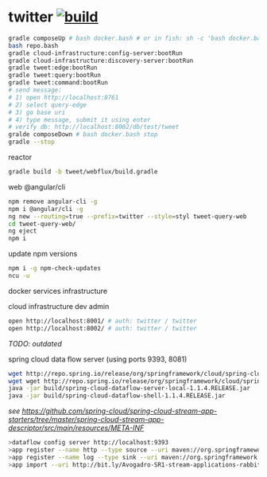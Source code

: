 twitter [![build](https://travis-ci.org/daggerok/twitter.svg?branch=master)](https://travis-ci.org/daggerok/twitter)
=======

```bash
gradle composeUp # bash docker.bash # or in fish: sh -c 'bash docker.bash stop'
bash repo.bash
gradle cloud-infrastructure:config-server:bootRun
gradle cloud-infrastructure:discovery-server:bootRun
gradle tweet:edge:bootRun
gradle tweet:query:bootRun
gradle tweet:command:bootRun
# send message:
# 1) open http://localhost:8761
# 2) select query-edge
# 3) go base uri
# 4) type message, submit it using enter
# verify db: http://localhost:8002/db/test/tweet
gralde composeDown # bash docker.bash stop
gradle --stop
```

reactor

```bash
gradle build -b tweet/webflux/build.gradle
```

web @angular/cli

```bash
npm remove angular-cli -g
npm i @angular/cli -g
ng new --routing=true --prefix=twitter --style=styl tweet-query-web
cd tweet-query-web/
ng eject
npm i
```

update npm versions

```bash
npm i -g npm-check-updates
ncu -u
```

docker services infrastructure

cloud infrastructure dev admin

```bash
open http://localhost:8001/ # auth: twitter / twitter
open http://localhost:8002/ # auth: twitter / twitter
```

*TODO: outdated*

spring cloud data flow server (using ports 9393, 8081)

```bash
wget http://repo.spring.io/release/org/springframework/cloud/spring-cloud-dataflow-server-local/1.1.4.RELEASE/spring-cloud-dataflow-server-local-1.1.4.RELEASE.jar -P build
wget wget http://repo.spring.io/release/org/springframework/cloud/spring-cloud-dataflow-shell/1.1.4.RELEASE/spring-cloud-dataflow-shell-1.1.4.RELEASE.jar -P build
java -jar build/spring-cloud-dataflow-server-local-1.1.4.RELEASE.jar
java -jar build/spring-cloud-dataflow-shell-1.1.4.RELEASE.jar
```

*see https://github.com/spring-cloud/spring-cloud-stream-app-starters/tree/master/spring-cloud-stream-app-descriptor/src/main/resources/META-INF*

```bash
>dataflow config server http://localhost:9393
>app register --name http --type source --uri maven://org.springframework.cloud.stream.app:http-source-rabbit:1.1.2.BUILD-SNAPSHOT
>app register --name log --type sink --uri maven://org.springframework.cloud.stream.app:log-sink-rabbit:1.1.2.BUILD-SNAPSHOT
>app import --uri http://bit.ly/Avogadro-SR1-stream-applications-rabbit-maven

```
